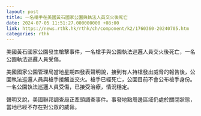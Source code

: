```yaml
---
layout: post
title: 一名槍手在美國黃石國家公園與執法人員交火後死亡
date: 2024-07-05 11:51:27.000000000 +08:00
link: https://news.rthk.hk/rthk/ch/component/k2/1760360-20240705.htm
categories: rthk
---
```


美國黃石國家公園發生槍擊事件，一名槍手與公園執法巡邏人員交火後死亡，一名公園執法巡邏人員受傷。

美國國家公園管理局當地星期四發表聲明說，接到有人持槍發出威脅的報告後，公園執法巡邏人員與槍手接觸並交火。槍手已經死亡，公園目前不會公布槍手身份。一名公園執法巡邏人員受傷，已接受治療，情況穩定。 

聲明又說，美國聯邦調查局正牽頭調查事件。事發地點周邊區域仍處於關閉狀態，當地已經不存在對公眾的威脅。

